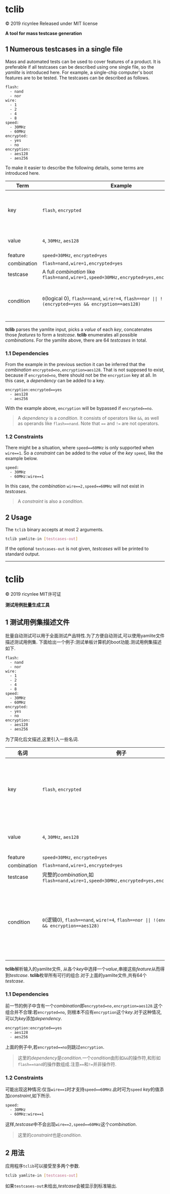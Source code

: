 # tclib
&copy; 2019 ricynlee
Released under MIT license

**A tool for mass testcase generation**

## 1 Numerous testcases in a single file
Mass and automated tests can be used to cover features of a product. It is preferable if all testcases can be described using one single file, so the *yamlite* is introduced here.
For example, a single-chip computer's boot features are to be tested. The testcases can be described as follows.
```yamlite
flash:
  - nand
  - nor
wire:
  - 1
  - 2
  - 4
  - 8
speed:
  - 30MHz
  - 60MHz
encrypted:
  - yes
  - no
encryption:
  - aes128
  - aes256
```
To make it easier to describe the following details, some terms are introduced here.

Term | Example | Note
-|-|-
key | `flash`, `encrypted` | Consists of letters (case-sensitive), digits, underscores
value | `4`, `30MHz`, `aes128` | Always regarded as a string/text
feature | `speed=30MHz`, `encrypted=yes`
combination | `flash=nand,wire=1,encrypted=yes`
testcase | A full *combination* like `flash=nand,wire=1,speed=30MHz,encrypted=yes,encryption=aes128`
condition | `0`(logical 0), `flash==nand`, `wire!=4`, `flash==nor \|\| !(encrypted==yes && encryption==aes128)` | Before `==` (or `!=`) must come a *key*, and a **valid** *value* comes after

**tclib** parses the yamlite input, picks a *value* of each *key*, concatenates those *features* to form a *testcase*.
**tclib** enumerates all possible *combinations*. For the yamlite above, there are 64 *testcases* in total.

### 1.1 Dependencies
From the example in the previous section it can be inferred that the *combination* `encrypted=no,encryption=aes128`. That is not supposed to exist, because if `encrypted=no`, there should not be the `encryption` key at all. In this case, a *dependency* can be added to a key. 
```yamlite
encryption:encrypted==yes
  - aes128
  - aes256
```
With the example above, `encryption` will be bypassed if `encrypted==no`.
> A *dependency* is a *condition*. It consists of operators like `&&`, as well as operands like `flash==nand`. Note that `==` and `!=` are not operators.

### 1.2 Constraints
There might be a situation, where `speed==60MHz` is only supported when `wire==1`. So a *constraint* can be added to the *value* of the *key* `speed`, like the example below.
```yamlite
speed:
  - 30MHz
  - 60MHz:wire==1
```
In this case, the *combination* `wire==2,speed==60MHz` will not exist in *testcases*.
> A *constraint* is also a *condition*.

## 2 Usage
The `tclib` binary accepts at most 2 arguments.
```bash
tclib yamlite-in [testcases-out]
```
If the optional `testcases-out` is not given, *testcases* will be printed to standard output.

***

# tclib
&copy; 2019 ricynlee
MIT许可证

**测试用例批量生成工具**

## 1 测试用例集描述文件
批量自动测试可以用于全面测试产品特性.为了方便自动测试,可以使用yamlite文件描述测试用例集.
下面给出一个例子:测试单板计算机的boot功能.测试用例集描述如下.
```yamlite
flash:
  - nand
  - nor
wire:
  - 1
  - 2
  - 4
  - 8
speed:
  - 30MHz
  - 60MHz
encrypted:
  - yes
  - no
encryption:
  - aes128
  - aes256
```
为了简化后文描述,这里引入一些名词.

名词 | 例子 | 注释
-|-|-
key | `flash`, `encrypted` | 由字(大小写敏感),数字和下划线组成
value | `4`, `30MHz`, `aes128` | 视为字符串/文本
feature | `speed=30MHz`, `encrypted=yes`
combination | `flash=nand,wire=1,encrypted=yes`
testcase | 完整的*combination*,如`flash=nand,wire=1,speed=30MHz,encrypted=yes,encryption=aes128`
condition | `0`(逻辑0), `flash==nand`, `wire!=4`, `flash==nor \|\| !(encrypted==yes && encryption==aes128)` | 在`==`(或`!=`)之前务必为*key*,之后是**有效的***value*

**tclib**解析输入的yamlite文件, 从各个*key*中选择一个*value*,串接这些*feature*从而得到*testcase*.
**tclib**枚举所有可行的组合.对于上面的yamlite文件,共有64个*testcase*.

### 1.1 Dependencies
前一节的例子中含有一个*combination*即`encrypted=no,encryption=aes128`.这个组合并不合理:若`encrypted=no`, 则根本不应有`encryption`这个*key*.对于这种情况,可以为*key*添加*dependency*. 
```yamlite
encryption:encrypted==yes
  - aes128
  - aes256
```
上面的例子中,若`encrypted==no`则跳过`encryption`.
> 这里的*dependency*是*condition*.一个*condition*由形如`&&`的操作符,和形如`flash==nand`的操作数组成.注意`==`和`!=`并非操作符.

### 1.2 Constraints
可能出现这种情况:仅当`wire==1`时才支持`speed==60MHz`.此时可为`speed` *key*的值添加*constraint*,如下所示.
```yamlite
speed:
  - 30MHz
  - 60MHz:wire==1
```
这样,*testcase*中不会出现`wire==2,speed==60MHz`这个*combination*.
> 这里的*constraint*也是*condition*.

## 2 用法
应用程序`tclib`可以接受至多两个参数.
```bash
tclib yamlite-in [testcases-out]
```
如果`testcases-out`未给出,*testcase*会被显示到标准输出.
